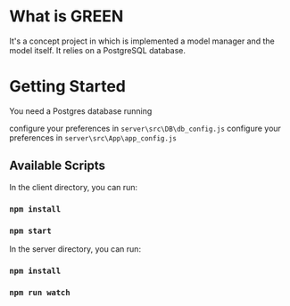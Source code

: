 # What is GREEN
It's a concept project in which is implemented a model manager and the model itself.
It relies on a PostgreSQL database.
# Getting Started
You need a Postgres database running

configure your preferences in `server\src\DB\db_config.js`
configure your preferences in `server\src\App\app_config.js`

## Available Scripts

In the client directory, you can run:

### `npm install`
### `npm start`

In the server directory, you can run:

### `npm install`
### `npm run watch`
